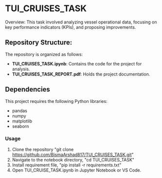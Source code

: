 # TUI_CRUISES_TASK
Overview: This task involved analyzing vessel operational data, focusing on key performance indicators (KPIs), and proposing improvements.

## Repository Structure:
The repository is organized as follows:
- **TUI_CRUISES_TASK.ipynb**: Contains the code for the project for analysis.
- **TUI_CRUISES_TASK_REPORT.pdf**: Holds the project documentation.

## Dependencies
This project requires the following Python libraries:
- pandas
- numpy
- matplotlib
- seaborn

### Usage
1. Clone the repository "git clone https://github.com/BismaArshad817/TUI_CRUISES_TASK.git"
2. Navigate to the notebook directory, "cd TUI_CRUISES_TASK"
3. Install requirement file, "pip install -r requirements.txt"
4. Open TUI_CRUISE_TASK.ipynb in Jupyter Notebook or VS Code.

